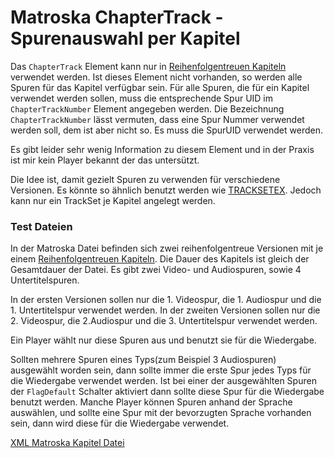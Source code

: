 # Matroska ChapterTrack - Spurenauswahl per Kapitel
Das `ChapterTrack` Element kann nur in [Reihenfolgentreuen Kapiteln](OrderedChapters_ger.md) verwendet werden. Ist dieses Element nicht vorhanden, so werden alle Spuren für das Kapitel verfügbar sein. Für alle Spuren, die für ein Kapitel verwendet werden sollen, muss die entsprechende Spur UID im `ChapterTrackNumber` Element angegeben werden. Die Bezeichnung `ChapterTrackNumber` lässt vermuten, dass eine Spur Nummer verwendet werden soll, dem ist aber nicht so. Es muss die SpurUID verwendet werden.

Es gibt leider sehr wenig Information zu diesem Element und in der Praxis ist mir kein Player bekannt der das untersützt.

Die Idee ist, damit gezielt Spuren zu verwenden für verschiedene Versionen. Es könnte so ähnlich benutzt werden wie [TRACKSETEX](TRACKSETEX_ger.md). Jedoch kann nur ein TrackSet je Kapitel angelegt werden.

### Test Dateien
In der Matroska Datei befinden sich zwei reihenfolgentreue Versionen mit je einem [Reihenfolgentreuen Kapiteln](OrderedChapters_ger.md). Die Dauer des Kapitels ist gleich der Gesamtdauer der Datei. Es gibt zwei Video- und Audiospuren, sowie 4 Untertitelspuren.

In der ersten Versionen sollen nur die 1. Videospur, die 1. Audiospur und die 1. Untertitelspur verwendet werden. In der zweiten Versionen sollen nur die 2. Videospur, die 2.Audiospur und die 3. Untertitelspur verwendet werden.

Ein Player wählt nur diese Spuren aus und benutzt sie für die Wiedergabe.

Sollten mehrere Spuren eines Typs(zum Beispiel 3 Audiospuren) ausgewählt worden sein, dann sollte immer die erste Spur jedes Typs für die Wiedergabe verwendet werden. Ist bei einer der ausgewählten Spuren der `FlagDefault` Schalter aktiviert dann sollte diese Spur für die Wiedergabe benutzt werden. Manche Player können Spuren anhand der Sprache auswählen, und sollte eine Spur mit der bevorzugten Sprache vorhanden sein, dann wird diese für die Wiedergabe verwendet.

[XML Matroska Kapitel Datei](/files/ChapterTrack/ChapterTrack.xml)